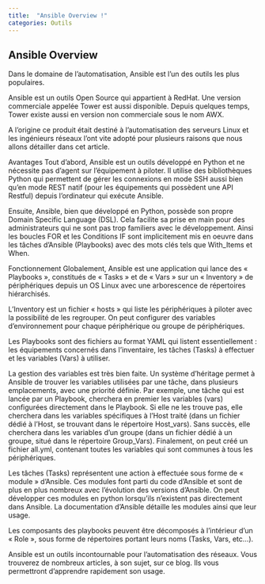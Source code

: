 ```yaml
---
title:  "Ansible Overview !"
categories: Outils
---
```


## Ansible Overview

Dans le domaine de l’automatisation, Ansible est l’un des outils les plus populaires.

Ansible est un outils Open Source qui appartient à RedHat. Une version commerciale appelée Tower est aussi disponible. Depuis quelques temps, Tower existe aussi en version non commerciale sous le nom AWX.

A l’origine ce produit était destiné à l’automatisation des serveurs Linux et les ingénieurs réseaux l’ont vite adopté pour plusieurs raisons que nous allons détailler dans cet article.

Avantages
Tout d’abord, Ansible est un outils développé en Python et ne nécessite pas d’agent sur l’équipement à piloter. Il utilise des bibliothèques Python qui permettent de gérer les connexions en mode SSH aussi bien qu’en mode REST natif (pour les équipements qui possèdent une API Restful) depuis l’ordinateur qui exécute Ansible.

Ensuite, Ansible, bien que développé en Python, possède son propre Domain Specific Language (DSL). Cela facilite sa prise en main pour des administrateurs qui ne sont pas trop familiers avec le développement.
Ainsi les boucles FOR et les Conditions IF sont implicitement mis en oeuvre dans les tâches d’Ansible (Playbooks) avec des mots clés tels que With_Items et When.

Fonctionnement
Globalement, Ansible est une application qui lance des « Playbooks », constitués de « Tasks » et de « Vars » sur un « Inventory » de périphériques depuis un OS Linux avec une arborescence de répertoires hiérarchisés.

L’Inventory est un fichier « hosts » qui liste les périphériques à piloter avec la possibilité de les regrouper. On peut configurer des variables d’environnement pour chaque périphérique ou groupe de périphériques.

Les Playbooks sont des fichiers au format YAML qui listent essentiellement : les équipements concernés dans l’inventaire, les tâches (Tasks) à effectuer et les variables (Vars) à utiliser.

La gestion des variables est très bien faite. Un système d’héritage permet à Ansible de trouver les variables utilisées par une tâche, dans plusieurs emplacements, avec une priorité définie.
Par exemple, une tâche qui est lancée par un Playbook, cherchera en premier les variables (vars) configurées directement dans le Playbook.
Si elle ne les trouve pas, elle cherchera dans les variables spécifiques à l’Host traité (dans un fichier dédié à l’Host, se trouvant dans le répertoire Host_vars).
Sans succès, elle cherchera dans les variables d’un groupe (dans un fichier dédié à un groupe, situé dans le répertoire Group_Vars).
Finalement, on peut créé un fichier all.yml, contenant toutes les variables qui sont communes à tous les périphériques.

Les tâches (Tasks) représentent une action à effectuée sous forme de « module » d’Ansible. Ces modules font parti du code d’Ansible et sont de plus en plus nombreux avec l’évolution des versions d’Ansible. On peut développer ces modules en python lorsqu’ils n’existent pas directement dans Ansible. La documentation d’Ansible détaille les modules ainsi que leur usage.

Les composants des playbooks peuvent être décomposés à l’intérieur d’un « Role », sous forme de répertoires portant leurs noms (Tasks, Vars, etc…).

Ansible est un outils incontournable pour l’automatisation des réseaux. Vous trouverez de nombreux articles, à son sujet, sur ce blog. Ils vous permettront d’apprendre rapidement son usage.